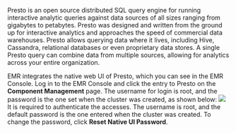 Presto is an open source distributed SQL query engine for running interactive analytic queries against data sources of all sizes ranging from gigabytes to petabytes. Presto was designed and written from the ground up for interactive analytics and approaches the speed of commercial data warehouses.
Presto allows querying data where it lives, including Hive, Cassandra, relational databases or even proprietary data stores. A single Presto query can combine data from multiple sources, allowing for analytics across your entire organization.

EMR integrates the native web UI of Presto, which you can see in the EMR Console. Log in to the EMR Console and click the entry to Presto on the **Component Management** page. The username for login is root, and the password is the one set when the cluster was created, as shown below:
![](https://main.qcloudimg.com/raw/7c49ad54666fc9dd6cbf4211637a6ca4.png)
It is required to authenticate the accesses. The username is root, and the default password is the one entered when the cluster was created. To change the password, click **Reset Native UI Password**.

